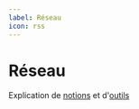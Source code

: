 ```yaml
---
label: Réseau
icon: rss
---
```


# Réseau
Explication de [notions](./Reseau/general) et d'[outils](./Reseau/outils)